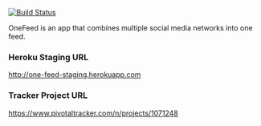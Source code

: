 [![Build Status](https://travis-ci.org/nburt/one_feed.svg?branch=master)](https://travis-ci.org/nburt/one_feed)

OneFeed is an app that combines multiple social media networks into one feed.

### Heroku Staging URL

http://one-feed-staging.herokuapp.com

### Tracker Project URL

https://www.pivotaltracker.com/n/projects/1071248
